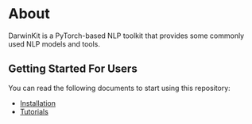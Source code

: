 # About
DarwinKit is a PyTorch-based NLP toolkit that provides some commonly used NLP models and tools.

## Getting Started For Users
You can read the following documents to start using this repository:
- [Installation](../2.User-guide/1.Installation-guide.md)
- [Tutorials](../2.User-guide/2.How-use-web.md)
